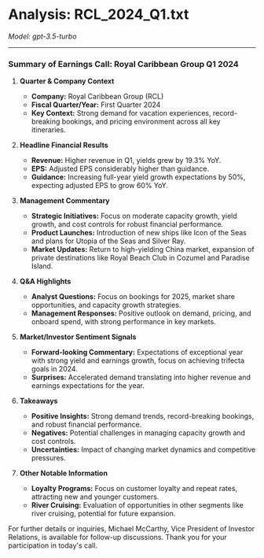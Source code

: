 # Analysis: RCL_2024_Q1.txt

*Model: gpt-3.5-turbo*

---

### Summary of Earnings Call: Royal Caribbean Group Q1 2024

1. **Quarter & Company Context**
   - **Company:** Royal Caribbean Group (RCL)
   - **Fiscal Quarter/Year:** First Quarter 2024
   - **Key Context:** Strong demand for vacation experiences, record-breaking bookings, and pricing environment across all key itineraries.

2. **Headline Financial Results**
   - **Revenue:** Higher revenue in Q1, yields grew by 19.3% YoY.
   - **EPS:** Adjusted EPS considerably higher than guidance.
   - **Guidance:** Increasing full-year yield growth expectations by 50%, expecting adjusted EPS to grow 60% YoY.

3. **Management Commentary**
   - **Strategic Initiatives:** Focus on moderate capacity growth, yield growth, and cost controls for robust financial performance.
   - **Product Launches:** Introduction of new ships like Icon of the Seas and plans for Utopia of the Seas and Silver Ray.
   - **Market Updates:** Return to high-yielding China market, expansion of private destinations like Royal Beach Club in Cozumel and Paradise Island.

4. **Q&A Highlights**
   - **Analyst Questions:** Focus on bookings for 2025, market share opportunities, and capacity growth strategies.
   - **Management Responses:** Positive outlook on demand, pricing, and onboard spend, with strong performance in key markets.

5. **Market/Investor Sentiment Signals**
   - **Forward-looking Commentary:** Expectations of exceptional year with strong yield and earnings growth, focus on achieving trifecta goals in 2024.
   - **Surprises:** Accelerated demand translating into higher revenue and earnings expectations for the year.

6. **Takeaways**
   - **Positive Insights:** Strong demand trends, record-breaking bookings, and robust financial performance.
   - **Negatives:** Potential challenges in managing capacity growth and cost controls.
   - **Uncertainties:** Impact of changing market dynamics and competitive pressures.

7. **Other Notable Information**
   - **Loyalty Programs:** Focus on customer loyalty and repeat rates, attracting new and younger customers.
   - **River Cruising:** Evaluation of opportunities in other segments like river cruising, potential for future expansion.

For further details or inquiries, Michael McCarthy, Vice President of Investor Relations, is available for follow-up discussions. Thank you for your participation in today's call.